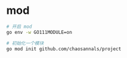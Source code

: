 # mod

```bash
# 开启 mod
go env -w GO111MODULE=on

# 初始化一个模块
go mod init github.com/chaosannals/project
```
